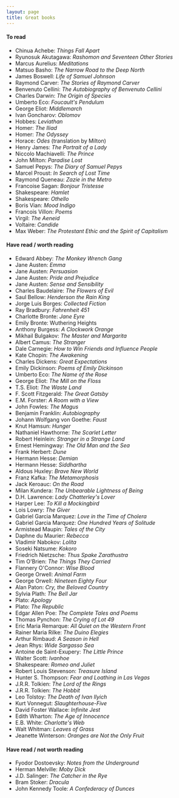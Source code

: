 ```yaml
---
layout: page
title: Great books
---
```


#### To read

* Chinua Achebe: _Things Fall Apart_
* Ryunosuk Akutagawa: _Rashomon and Seventeen Other Stories_
* Marcus Aurelius: _Meditations_
* Matsuo Basho: _The Narrow Road to the Deep North_
* James Boswell: _Life of Samuel Johnson_
* Raymond Carver: _The Stories of Raymond Carver_
* Benvenuto Cellini: _The Autobiography of Benvenuto Cellini_
* Charles Darwin: _The Origin of Species_
* Umberto Eco: _Foucault's Pendulum_
* George Eliot: _Middlemarch_
* Ivan Goncharov: _Oblomov_
* Hobbes: _Leviathan_
* Homer: _The Iliad_
* Homer: _The Odyssey_
* Horace: _Odes_ (translation by Milton)
* Henry James: _The Portrait of a Lady_
* Niccolo Machiavelli: _The Prince_
* John Milton: _Paradise Lost_
* Samuel Pepys: _The Diary of Samuel Pepys_
* Marcel Proust: _In Search of Lost Time_
* Raymond Queneau: _Zazie in the Metro_
* Francoise Sagan: _Bonjour Tristesse_
* Shakespeare: _Hamlet_
* Shakespeare: _Othello_
* Boris Vian: _Mood Indigo_
* Francois Villon: _Poems_
* Virgil: _The Aeneid_
* Voltaire: _Candide_
* Max Weber: _The Protestant Ethic and the Spirit of Capitalism_

#### Have read / worth reading

* Edward Abbey: _The Monkey Wrench Gang_
* Jane Austen: _Emma_
* Jane Austen: _Persuasion_
* Jane Austen: _Pride and Prejudice_
* Jane Austen: _Sense and Sensibility_
* Charles Baudelaire: _The Flowers of Evil_
* Saul Bellow: _Henderson the Rain King_
* Jorge Luis Borges: _Collected Fiction_
* Ray Bradbury: _Fahrenheit 451_
* Charlotte Bronte: _Jane Eyre_
* Emily Bronte: Wuthering Heights
* Anthony Burgess: _A Clockwork Orange_
* Mikhail Bulgakov: _The Master and Margarita_
* Albert Camus: _The Stranger_
* Dale Carnegie: _How to Win Friends and Influence People_
* Kate Chopin: _The Awakening_
* Charles Dickens: _Great Expectations_
* Emily Dickinson: _Poems of Emily Dickinson_
* Umberto Eco: _The Name of the Rose_
* George Eliot: _The Mill on the Floss_
* T.S. Eliot: _The Waste Land_
* F. Scott Fitzgerald: _The Great Gatsby_
* E.M. Forster: _A Room with a View_
* John Fowles: _The Magus_
* Benjamin Franklin: _Autobiography_
* Johann Wolfgang von Goethe: _Faust_
* Knut Hamsun: _Hunger_
* Nathaniel Hawthorne: _The Scarlet Letter_
* Robert Heinlein: _Stranger in a Strange Land_
* Ernest Hemingway: _The Old Man and the Sea_
* Frank Herbert: _Dune_
* Hermann Hesse: _Demian_
* Hermann Hesse: _Siddhartha_
* Aldous Huxley: _Brave New World_
* Franz Kafka: _The Metamorphosis_
* Jack Keroauc: _On the Road_
* Milan Kundera: _The Unbearable Lightness of Being_
* D.H. Lawrence: _Lady Chatterley's Lover_
* Harper Lee: _To Kill a Mockingbird_
* Lois Lowry: _The Giver_
* Gabriel Garcia Marquez: _Love in the Time of Cholera_
* Gabriel Garcia Marquez: _One Hundred Years of Solitude_
* Armistead Maupin: _Tales of the City_
* Daphne du Maurier: _Rebecca_
* Vladimir Nabokov: _Lolita_
* Soseki Natsume: _Kokoro_
* Friedrich Nietzsche: _Thus Spake Zarathustra_
* Tim O'Brien: _The Things They Carried_
* Flannery O'Connor: _Wise Blood_
* George Orwell: _Animal Farm_
* George Orwell: _Nineteen Eighty Four_
* Alan Paton: _Cry, the Beloved Country_
* Sylvia Plath: _The Bell Jar_
* Plato: _Apology_
* Plato: _The Republic_
* Edgar Allen Poe: _The Complete Tales and Poems_
* Thomas Pynchon: _The Crying of Lot 49_
* Eric Maria Remarque: _All Quiet on the Western Front_
* Rainer Maria Rilke: _The Duino Elegies_
* Arthur Rimbaud: _A Season in Hell_
* Jean Rhys: _Wide Sargasso Sea_
* Antoine de Saint-Exupery: _The Little Prince_
* Walter Scott: _Ivanhoe_
* Shakespeare: _Romeo and Juliet_
* Robert Louis Stevenson: _Treasure Island_
* Hunter S. Thompson: _Fear and Loathing in Las Vegas_
* J.R.R. Tolkien: _The Lord of the Rings_
* J.R.R. Tolkien: _The Hobbit_
* Leo Tolstoy: _The Death of Ivan Ilyich_
* Kurt Vonnegut: _Slaughterhouse-Five_
* David Foster Wallace: _Infinite Jest_
* Edith Wharton: _The Age of Innocence_
* E.B. White: _Charlotte's Web_
* Walt Whitman: _Leaves of Grass_
* Jeanette Winterson: _Oranges are Not the Only Fruit_

#### Have read / not worth reading

* Fyodor Dostoevsky: _Notes from the Underground_
* Herman Melville: _Moby Dick_
* J.D. Salinger: _The Catcher in the Rye_
* Bram Stoker: _Dracula_
* John Kennedy Toole: _A Confederacy of Dunces_